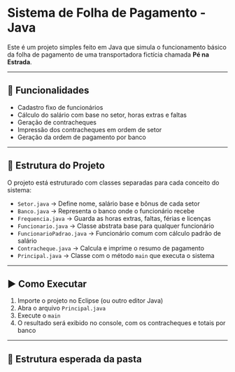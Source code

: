 # Sistema de Folha de Pagamento - Java

Este é um projeto simples feito em Java que simula o funcionamento básico da folha de pagamento de uma transportadora fictícia chamada **Pé na Estrada**.

---

## 🚀 Funcionalidades

- Cadastro fixo de funcionários
- Cálculo do salário com base no setor, horas extras e faltas
- Geração de contracheques
- Impressão dos contracheques em ordem de setor
- Geração da ordem de pagamento por banco

---

## 🧠 Estrutura do Projeto

O projeto está estruturado com classes separadas para cada conceito do sistema:

- `Setor.java` → Define nome, salário base e bônus de cada setor
- `Banco.java` → Representa o banco onde o funcionário recebe
- `Frequencia.java` → Guarda as horas extras, faltas, férias e licenças
- `Funcionario.java` → Classe abstrata base para qualquer funcionário
- `FuncionarioPadrao.java` → Funcionário comum com cálculo padrão de salário
- `Contracheque.java` → Calcula e imprime o resumo de pagamento
- `Principal.java` → Classe com o método `main` que executa o sistema

---

## ▶️ Como Executar

1. Importe o projeto no Eclipse (ou outro editor Java)
2. Abra o arquivo `Principal.java`
3. Execute o `main`
4. O resultado será exibido no console, com os contracheques e totais por banco

---

## 📁 Estrutura esperada da pasta

